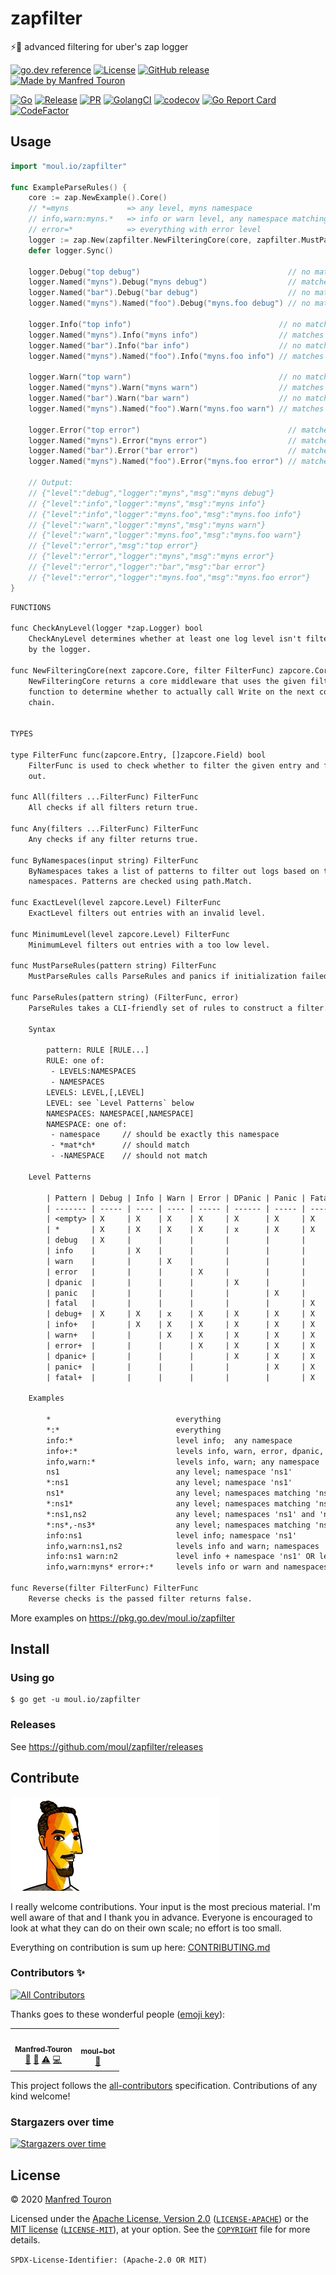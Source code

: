 # zapfilter

 ⚡💊 advanced filtering for uber's zap logger

[![go.dev reference](https://img.shields.io/badge/go.dev-reference-007d9c?logo=go&logoColor=white)](https://pkg.go.dev/moul.io/zapfilter)
[![License](https://img.shields.io/badge/license-Apache--2.0%20%2F%20MIT-%2397ca00.svg)](https://github.com/moul/zapfilter/blob/master/COPYRIGHT)
[![GitHub release](https://img.shields.io/github/release/moul/zapfilter.svg)](https://github.com/moul/zapfilter/releases)
[![Made by Manfred Touron](https://img.shields.io/badge/made%20by-Manfred%20Touron-blue.svg?style=flat)](https://manfred.life/)

[![Go](https://github.com/moul/zapfilter/workflows/Go/badge.svg)](https://github.com/moul/zapfilter/actions?query=workflow%3AGo)
[![Release](https://github.com/moul/zapfilter/workflows/Release/badge.svg)](https://github.com/moul/zapfilter/actions?query=workflow%3ARelease)
[![PR](https://github.com/moul/zapfilter/workflows/PR/badge.svg)](https://github.com/moul/zapfilter/actions?query=workflow%3APR)
[![GolangCI](https://golangci.com/badges/github.com/moul/zapfilter.svg)](https://golangci.com/r/github.com/moul/zapfilter)
[![codecov](https://codecov.io/gh/moul/zapfilter/branch/master/graph/badge.svg)](https://codecov.io/gh/moul/zapfilter)
[![Go Report Card](https://goreportcard.com/badge/moul.io/zapfilter)](https://goreportcard.com/report/moul.io/zapfilter)
[![CodeFactor](https://www.codefactor.io/repository/github/moul/zapfilter/badge)](https://www.codefactor.io/repository/github/moul/zapfilter)


## Usage

```go
import "moul.io/zapfilter"

func ExampleParseRules() {
	core := zap.NewExample().Core()
	// *=myns             => any level, myns namespace
    // info,warn:myns.*   => info or warn level, any namespace matching myns.*
	// error=*            => everything with error level
	logger := zap.New(zapfilter.NewFilteringCore(core, zapfilter.MustParseRules("*:myns info,warn:myns.* error:*")))
	defer logger.Sync()

	logger.Debug("top debug")                                 // no match
	logger.Named("myns").Debug("myns debug")                  // matches *:myns
	logger.Named("bar").Debug("bar debug")                    // no match
	logger.Named("myns").Named("foo").Debug("myns.foo debug") // no match

	logger.Info("top info")                                 // no match
	logger.Named("myns").Info("myns info")                  // matches *:myns
	logger.Named("bar").Info("bar info")                    // no match
	logger.Named("myns").Named("foo").Info("myns.foo info") // matches info,warn:myns.*

	logger.Warn("top warn")                                 // no match
	logger.Named("myns").Warn("myns warn")                  // matches *:myns
	logger.Named("bar").Warn("bar warn")                    // no match
	logger.Named("myns").Named("foo").Warn("myns.foo warn") // matches info,warn:myns.*

	logger.Error("top error")                                 // matches error:*
	logger.Named("myns").Error("myns error")                  // matches *:myns and error:*
	logger.Named("bar").Error("bar error")                    // matches error:*
	logger.Named("myns").Named("foo").Error("myns.foo error") // matches error:*

	// Output:
	// {"level":"debug","logger":"myns","msg":"myns debug"}
	// {"level":"info","logger":"myns","msg":"myns info"}
	// {"level":"info","logger":"myns.foo","msg":"myns.foo info"}
	// {"level":"warn","logger":"myns","msg":"myns warn"}
	// {"level":"warn","logger":"myns.foo","msg":"myns.foo warn"}
	// {"level":"error","msg":"top error"}
	// {"level":"error","logger":"myns","msg":"myns error"}
	// {"level":"error","logger":"bar","msg":"bar error"}
	// {"level":"error","logger":"myns.foo","msg":"myns.foo error"}
}
```

[embedmd]:# (.tmp/godoc.txt txt /FUNCTIONS/ $)
```txt
FUNCTIONS

func CheckAnyLevel(logger *zap.Logger) bool
    CheckAnyLevel determines whether at least one log level isn't filtered-out
    by the logger.

func NewFilteringCore(next zapcore.Core, filter FilterFunc) zapcore.Core
    NewFilteringCore returns a core middleware that uses the given filter
    function to determine whether to actually call Write on the next core in the
    chain.


TYPES

type FilterFunc func(zapcore.Entry, []zapcore.Field) bool
    FilterFunc is used to check whether to filter the given entry and filters
    out.

func All(filters ...FilterFunc) FilterFunc
    All checks if all filters return true.

func Any(filters ...FilterFunc) FilterFunc
    Any checks if any filter returns true.

func ByNamespaces(input string) FilterFunc
    ByNamespaces takes a list of patterns to filter out logs based on their
    namespaces. Patterns are checked using path.Match.

func ExactLevel(level zapcore.Level) FilterFunc
    ExactLevel filters out entries with an invalid level.

func MinimumLevel(level zapcore.Level) FilterFunc
    MinimumLevel filters out entries with a too low level.

func MustParseRules(pattern string) FilterFunc
    MustParseRules calls ParseRules and panics if initialization failed.

func ParseRules(pattern string) (FilterFunc, error)
    ParseRules takes a CLI-friendly set of rules to construct a filter.

    Syntax

        pattern: RULE [RULE...]
        RULE: one of:
         - LEVELS:NAMESPACES
         - NAMESPACES
        LEVELS: LEVEL,[,LEVEL]
        LEVEL: see `Level Patterns` below
        NAMESPACES: NAMESPACE[,NAMESPACE]
        NAMESPACE: one of:
         - namespace     // should be exactly this namespace
         - *mat*ch*      // should match
         - -NAMESPACE    // should not match

    Level Patterns

        | Pattern | Debug | Info | Warn | Error | DPanic | Panic | Fatal |
        | ------- | ----- | ---- | ---- | ----- | ------ | ----- | ----- |
        | <empty> | X     | X    | X    | X     | X      | X     | X     |
        | *       | X     | X    | X    | X     | x      | X     | X     |
        | debug   | X     |      |      |       |        |       |       |
        | info    |       | X    |      |       |        |       |       |
        | warn    |       |      | X    |       |        |       |       |
        | error   |       |      |      | X     |        |       |       |
        | dpanic  |       |      |      |       | X      |       |       |
        | panic   |       |      |      |       |        | X     |       |
        | fatal   |       |      |      |       |        |       | X     |
        | debug+  | X     | X    | x    | X     | X      | X     | X     |
        | info+   |       | X    | X    | X     | X      | X     | X     |
        | warn+   |       |      | X    | X     | X      | X     | X     |
        | error+  |       |      |      | X     | X      | X     | X     |
        | dpanic+ |       |      |      |       | X      | X     | X     |
        | panic+  |       |      |      |       |        | X     | X     |
        | fatal+  |       |      |      |       |        |       | X     |

    Examples

        *                            everything
        *:*                          everything
        info:*                       level info;  any namespace
        info+:*                      levels info, warn, error, dpanic, panic, and fatal; any namespace
        info,warn:*                  levels info, warn; any namespace
        ns1                          any level; namespace 'ns1'
        *:ns1                        any level; namespace 'ns1'
        ns1*                         any level; namespaces matching 'ns1*'
        *:ns1*                       any level; namespaces matching 'ns1*'
        *:ns1,ns2                    any level; namespaces 'ns1' and 'ns2'
        *:ns*,-ns3*                  any level; namespaces matching 'ns*' but not matching 'ns3*'
        info:ns1                     level info; namespace 'ns1'
        info,warn:ns1,ns2            levels info and warn; namespaces 'ns1' and 'ns2'
        info:ns1 warn:n2             level info + namespace 'ns1' OR level warn and namespace 'ns2'
        info,warn:myns* error+:*     levels info or warn and namespaces matching 'myns*' OR levels error, dpanic, panic or fatal for any namespace

func Reverse(filter FilterFunc) FilterFunc
    Reverse checks is the passed filter returns false.

```

More examples on https://pkg.go.dev/moul.io/zapfilter

## Install

### Using go

```console
$ go get -u moul.io/zapfilter
```

### Releases

See https://github.com/moul/zapfilter/releases

## Contribute

![Contribute <3](https://raw.githubusercontent.com/moul/moul/master/contribute.gif)

I really welcome contributions. Your input is the most precious material. I'm well aware of that and I thank you in advance. Everyone is encouraged to look at what they can do on their own scale; no effort is too small.

Everything on contribution is sum up here: [CONTRIBUTING.md](./CONTRIBUTING.md)

### Contributors ✨

<!-- ALL-CONTRIBUTORS-BADGE:START - Do not remove or modify this section -->
[![All Contributors](https://img.shields.io/badge/all_contributors-2-orange.svg)](#contributors)
<!-- ALL-CONTRIBUTORS-BADGE:END -->

Thanks goes to these wonderful people ([emoji key](https://allcontributors.org/docs/en/emoji-key)):

<!-- ALL-CONTRIBUTORS-LIST:START - Do not remove or modify this section -->
<!-- prettier-ignore-start -->
<!-- markdownlint-disable -->
<table>
  <tr>
    <td align="center"><a href="http://manfred.life"><img src="https://avatars1.githubusercontent.com/u/94029?v=4" width="100px;" alt=""/><br /><sub><b>Manfred Touron</b></sub></a><br /><a href="#maintenance-moul" title="Maintenance">🚧</a> <a href="https://github.com/moul/zapfilter/commits?author=moul" title="Documentation">📖</a> <a href="https://github.com/moul/zapfilter/commits?author=moul" title="Tests">⚠️</a> <a href="https://github.com/moul/zapfilter/commits?author=moul" title="Code">💻</a></td>
    <td align="center"><a href="https://manfred.life/moul-bot"><img src="https://avatars1.githubusercontent.com/u/41326314?v=4" width="100px;" alt=""/><br /><sub><b>moul-bot</b></sub></a><br /><a href="#maintenance-moul-bot" title="Maintenance">🚧</a></td>
  </tr>
</table>

<!-- markdownlint-enable -->
<!-- prettier-ignore-end -->
<!-- ALL-CONTRIBUTORS-LIST:END -->

This project follows the [all-contributors](https://github.com/all-contributors/all-contributors) specification. Contributions of any kind welcome!

### Stargazers over time

[![Stargazers over time](https://starchart.cc/moul/zapfilter.svg)](https://starchart.cc/moul/zapfilter)

## License

© 2020 [Manfred Touron](https://manfred.life)

Licensed under the [Apache License, Version 2.0](https://www.apache.org/licenses/LICENSE-2.0) ([`LICENSE-APACHE`](LICENSE-APACHE)) or the [MIT license](https://opensource.org/licenses/MIT) ([`LICENSE-MIT`](LICENSE-MIT)), at your option. See the [`COPYRIGHT`](COPYRIGHT) file for more details.

`SPDX-License-Identifier: (Apache-2.0 OR MIT)`
